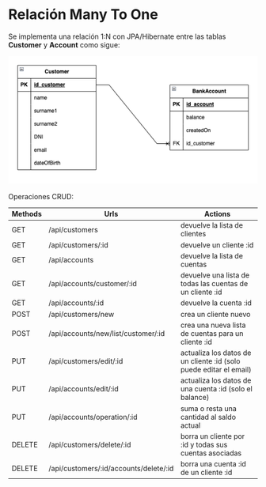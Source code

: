 # Relación Many To One
Se implementa una relación 1:N con JPA/Hibernate entre las tablas **Customer**
y **Account** como sigue:

![model](src/main/resources/images/model.png)

Operaciones CRUD:

| Methods | Urls                                   | Actions                                                            |
|---------|----------------------------------------|--------------------------------------------------------------------|
| GET     | /api/customers                         | devuelve la lista de clientes                                      |
| GET     | /api/customers/:id                     | devuelve un cliente :id                                            |
| GET     | /api/accounts                          | devuelve la lista de cuentas                                       |
| GET     | /api/accounts/customer/:id             | devuelve una lista de todas las cuentas de un cliente :id          |
| GET     | /api/accounts/:id                      | devuelve la cuenta :id                                             |
| POST    | /api/customers/new                     | crea un cliente nuevo                                              |
| POST    | /api/accounts/new/list/customer/:id    | crea una nueva lista de cuentas para un cliente :id                |
| PUT     | /api/customers/edit/:id                | actualiza los datos de un cliente :id (solo puede editar el email) |
| PUT     | /api/accounts/edit/:id                 | actualiza los datos de una cuenta :id (solo el balance)            |
| PUT     | /api/accounts/operation/:id            | suma o resta una cantidad al saldo actual                          |
| DELETE  | /api/customers/delete/:id              | borra un cliente por :id y todas sus cuentas asociadas             |
| DELETE  | /api/customers/:id/accounts/delete/:id | borra una cuenta :id de un cliente :id                             |

